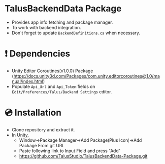 # TalusBackendData Package
- Provides app info fetching and package manager.
- To work with backend integration.
- Don't forget to update ```BackendDefinitions.cs``` when necessary.
        
# ❗ Dependencies 
- Unity Editor Coroutines(v1.0.0) Package (https://docs.unity3d.com/Packages/com.unity.editorcoroutines@1.0/manual/index.html)
- Populate ```Api_Url``` and ```Api_Token``` fields on ```Edit/Preferences/Talus/Backend Settings``` editor.

# 💿 Installation
- Clone repository and extract it.
- In Unity, 
  - Window->Package Manager->Add Package(Plus Icon)->Add Package From git URL
  - Paste following link to Input Field and press "Add"
  - https://github.com/TalusStudio/TalusBackendData-Package.git

